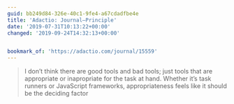 ```yaml
---
guid: bb249d84-326e-40c1-9fe4-a67cdadfbe4e
title: 'Adactio: Journal—Principle'
date: '2019-07-31T10:13:22+00:00'
changed: '2019-09-24T14:32:13+00:00'


bookmark_of: 'https://adactio.com/journal/15559'
---
```


>  I don’t think there are good tools and bad tools; just tools that are appropriate or inapropriate for the task at hand. Whether it’s task runners or JavaScript frameworks, appropriateness feels like it should be the deciding factor
